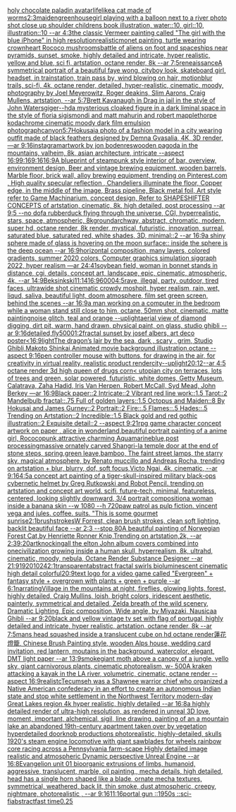 [holy chocolate paladin avatar](https://www.ebank.nz/aiartgenerator?category=holy%20chocolate%20paladin%20avatar)[lifelike](https://www.ebank.nz/aiartgenerator?category=lifelike)[a cat made of worms](https://www.ebank.nz/aiartgenerator?category=a%20cat%20made%20of%20worms)[2:3](https://www.ebank.nz/aiartgenerator?category=2%3A3)[maiden](https://www.ebank.nz/aiartgenerator?category=maiden)[greenhouse](https://www.ebank.nz/aiartgenerator?category=greenhouse)[girl playing with a balloon next to a river photo shot close up shoulder childrens book illustration, water::10, girl::10, illustration::10 --ar 4:3](https://www.ebank.nz/aiartgenerator?category=girl%20playing%20with%20a%20balloon%20next%20to%20a%20river%20photo%20shot%20close%20up%20shoulder%20childrens%20book%20illustration%2C%20water%3A%3A10%2C%20girl%3A%3A10%2C%20illustration%3A%3A10%20--ar%204%3A3)[the classic Vermeer painting called "The girl with the blue iPhone" in high resolution](https://www.ebank.nz/aiartgenerator?category=the%20classic%20Vermeer%20painting%20called%20%22The%20girl%20with%20the%20blue%20iPhone%22%20in%20high%20resolution)[realistic](https://www.ebank.nz/aiartgenerator?category=realistic)[monet painting, turtle wearing crown](https://www.ebank.nz/aiartgenerator?category=monet%20painting%2C%20turtle%20wearing%20crown)[heart Rococo mushrooms](https://www.ebank.nz/aiartgenerator?category=heart%20Rococo%20mushrooms)[battle of aliens on foot and spaceships near pyramids, sunset, smoke, highly detailed and intricate, hyper realistic, yellow and blue, sci fi, artstation, octane render, 8k --ar 7:5](https://www.ebank.nz/aiartgenerator?category=battle%20of%20aliens%20on%20foot%20and%20spaceships%20near%20pyramids%2C%20sunset%2C%20smoke%2C%20highly%20detailed%20and%20intricate%2C%20hyper%20realistic%2C%20yellow%20and%20blue%2C%20sci%20fi%2C%20artstation%2C%20octane%20render%2C%208k%20--ar%207%3A5)[reneaissance](https://www.ebank.nz/aiartgenerator?category=reneaissance)[A symmetrical portrait of a beautiful faye wong, cityboy look, skateboard girl, headset, in trainstation, train pass by, wind blowing on hair, motionblur trails, sci-fi, 4k, octane render, detailed, hyper-realistic, cinematic, moody, photography by Joel Meyerowitz, Roger deakins, Slim Aarons, Craig Mullens, artstation, --ar 5:7](https://www.ebank.nz/aiartgenerator?category=A%20symmetrical%20portrait%20of%20a%20beautiful%20faye%20wong%2C%20cityboy%20look%2C%20skateboard%20girl%2C%20headset%2C%20in%20trainstation%2C%20train%20pass%20by%2C%20wind%20blowing%20on%20hair%2C%20motionblur%20trails%2C%20sci-fi%2C%204k%2C%20octane%20render%2C%20detailed%2C%20hyper-realistic%2C%20cinematic%2C%20moody%2C%20photography%20by%20Joel%20Meyerowitz%2C%20Roger%20deakins%2C%20Slim%20Aarons%2C%20Craig%20Mullens%2C%20artstation%2C%20--ar%205%3A7)[Brett Kavanaugh in Drag in jail in the style of John Waters](https://www.ebank.nz/aiartgenerator?category=Brett%20Kavanaugh%20in%20Drag%20in%20jail%20in%20the%20style%20of%20John%20Waters)[giger](https://www.ebank.nz/aiartgenerator?category=giger)[--hd](https://www.ebank.nz/aiartgenerator?category=--hd)[a mysterious cloaked figure in a dark liminal space in the style of floria sigismondi and matt mahurin and robert mapplethorpe kodachrome cinematic moody dark film emulsion photograph](https://www.ebank.nz/aiartgenerator?category=a%20mysterious%20cloaked%20figure%20in%20a%20dark%20liminal%20space%20in%20the%20style%20of%20floria%20sigismondi%20and%20matt%20mahurin%20and%20robert%20mapplethorpe%20kodachrome%20cinematic%20moody%20dark%20film%20emulsion%20photograph)[canyon](https://www.ebank.nz/aiartgenerator?category=canyon)[5:7](https://www.ebank.nz/aiartgenerator?category=5%3A7)[Hokusai](https://www.ebank.nz/aiartgenerator?category=Hokusai)[a photo of a fashion model in a city wearing outfit made of black feathers designed by Demna Gvasalia, 4K, 3D render, —ar 9:16](https://www.ebank.nz/aiartgenerator?category=a%20photo%20of%20a%20fashion%20model%20in%20a%20city%20wearing%20outfit%20made%20of%20black%20feathers%20designed%20by%20Demna%20Gvasalia%2C%204K%2C%203D%20render%2C%20%E2%80%94ar%209%3A16)[instagram](https://www.ebank.nz/aiartgenerator?category=instagram)[artwork by jon boden](https://www.ebank.nz/aiartgenerator?category=artwork%20by%20jon%20boden)[res](https://www.ebank.nz/aiartgenerator?category=res)[wooden pagoda in the mountains, valheim, 8k, asian architecture, intricate --aspect 16:9](https://www.ebank.nz/aiartgenerator?category=wooden%20pagoda%20in%20the%20mountains%2C%20valheim%2C%208k%2C%20asian%20architecture%2C%20intricate%20--aspect%2016%3A9)[9:16](https://www.ebank.nz/aiartgenerator?category=9%3A16)[9:16](https://www.ebank.nz/aiartgenerator?category=9%3A16)[16:9](https://www.ebank.nz/aiartgenerator?category=16%3A9)[A blueprint of steampunk style interior of bar,  overview, environment  design,  Beer and vintage brewing equipment, wooden barrels,  Marble floor, brick wall, alloy brewing equipment, trending on Pinterest.com  , High quality specular reflection ,  Chandeliers illuminate the floor, Copper  edge, in the middle of the image, Brass pipeline,  Black metal foil,  Art style refer to Game Machinarium.  concept design, Refer to SHAPESHIFTER CONCEPTS  of artstation, cinematic,  8k, high detailed,  post processing    --ar 9:5   --no dof](https://www.ebank.nz/aiartgenerator?category=A%20blueprint%20of%20steampunk%20style%20interior%20of%20bar%2C%20%20overview%2C%20environment%20%20design%2C%20%20Beer%20and%20vintage%20brewing%20equipment%2C%20wooden%20barrels%2C%20%20Marble%20floor%2C%20brick%20wall%2C%20alloy%20brewing%20equipment%2C%20trending%20on%20Pinterest.com%20%20%2C%20High%20quality%20specular%20reflection%20%2C%20%20Chandeliers%20illuminate%20the%20floor%2C%20Copper%20%20edge%2C%20in%20the%20middle%20of%20the%20image%2C%20Brass%20pipeline%2C%20%20Black%20metal%20foil%2C%20%20Art%20style%20refer%20to%20Game%20Machinarium.%20%20concept%20design%2C%20Refer%20to%20SHAPESHIFTER%20CONCEPTS%20%20of%20artstation%2C%20cinematic%2C%20%208k%2C%20high%20detailed%2C%20%20post%20processing%20%20%20%20--ar%209%3A5%20%20%20--no%20dof)[a rubberduck flying through the universe, CGI, hyperrealistic, stars, space, atmospheric, 8k](https://www.ebank.nz/aiartgenerator?category=a%20rubberduck%20flying%20through%20the%20universe%2C%20CGI%2C%20hyperrealistic%2C%20stars%2C%20space%2C%20atmospheric%2C%208k)[ground](https://www.ebank.nz/aiartgenerator?category=ground)[archway, abstract, chromatic, modern, super hd, octane render, 8k render, mystical, futuristic, innovation, surreal, saturated blue, saturated red, white shades, 3D, minimal::2 --ar 16:9](https://www.ebank.nz/aiartgenerator?category=archway%2C%20abstract%2C%20chromatic%2C%20modern%2C%20super%20hd%2C%20octane%20render%2C%208k%20render%2C%20mystical%2C%20futuristic%2C%20innovation%2C%20surreal%2C%20saturated%20blue%2C%20saturated%20red%2C%20white%20shades%2C%203D%2C%20minimal%3A%3A2%20--ar%2016%3A9)[a shiny  sphere made of glass is hovering on the moon surface:: inside the sphere is the deep ocean --ar 16:9](https://www.ebank.nz/aiartgenerator?category=a%20shiny%20%20sphere%20made%20of%20glass%20is%20hovering%20on%20the%20moon%20surface%3A%3A%20inside%20the%20sphere%20is%20the%20deep%20ocean%20--ar%2016%3A9)[horizontal composition, many layers, colored gradients, summer 2020 colors, Computer graphics simulation siggraph 2022, hyper realism —ar 24:41](https://www.ebank.nz/aiartgenerator?category=horizontal%20composition%2C%20many%20layers%2C%20colored%20gradients%2C%20summer%202020%20colors%2C%20Computer%20graphics%20simulation%20siggraph%202022%2C%20hyper%20realism%20%E2%80%94ar%2024%3A41)[soybean field, woman in bonnet stands in distance, cgi, details, concept art, landscape, epic, cinematic, atmospheric, 4k, --ar 14:9](https://www.ebank.nz/aiartgenerator?category=soybean%20field%2C%20woman%20in%20bonnet%20stands%20in%20distance%2C%20cgi%2C%20details%2C%20concept%20art%2C%20landscape%2C%20epic%2C%20cinematic%2C%20atmospheric%2C%204k%2C%20--ar%2014%3A9)[Beksinkski](https://www.ebank.nz/aiartgenerator?category=Beksinkski)[11:14](https://www.ebank.nz/aiartgenerator?category=11%3A14)[16:9](https://www.ebank.nz/aiartgenerator?category=16%3A9)[6000](https://www.ebank.nz/aiartgenerator?category=6000)[4:5](https://www.ebank.nz/aiartgenerator?category=4%3A5)[rave, illegal, party, outdoor, tired faces, ultrawide shot cinematic crowdy moshpit, hyper realism, rain, wet, liqud, saliva, beautiful light, doom atmosphere, film set green screen, behind the scenes --ar 16:9](https://www.ebank.nz/aiartgenerator?category=rave%2C%20illegal%2C%20party%2C%20outdoor%2C%20tired%20faces%2C%20ultrawide%20shot%20cinematic%20crowdy%20moshpit%2C%20hyper%20realism%2C%20rain%2C%20wet%2C%20liqud%2C%20saliva%2C%20beautiful%20light%2C%20doom%20atmosphere%2C%20film%20set%20green%20screen%2C%20behind%20the%20scenes%20--ar%2016%3A9)[a man working on a computer in the bedroom while a woman stand still close to him, octane, 50mm shot, cinematic, matte painting](https://www.ebank.nz/aiartgenerator?category=a%20man%20working%20on%20a%20computer%20in%20the%20bedroom%20while%20a%20woman%20stand%20still%20close%20to%20him%2C%20octane%2C%2050mm%20shot%2C%20cinematic%2C%20matte%20painting)[noise glitch, teal and orange --uplight](https://www.ebank.nz/aiartgenerator?category=noise%20glitch%2C%20teal%20and%20orange%20--uplight)[aerial view of diamond digging, dirt pit, warm, hand drawn, physical paint, on glass, studio ghibli --ar 9:16](https://www.ebank.nz/aiartgenerator?category=aerial%20view%20of%20diamond%20digging%2C%20dirt%20pit%2C%20warm%2C%20hand%20drawn%2C%20physical%20paint%2C%20on%20glass%2C%20studio%20ghibli%20--ar%209%3A16)[detailed,](https://www.ebank.nz/aiartgenerator?category=detailed%2C)[fly](https://www.ebank.nz/aiartgenerator?category=fly)[5000](https://www.ebank.nz/aiartgenerator?category=5000)[1:2](https://www.ebank.nz/aiartgenerator?category=1%3A2)[fractal sunset by josef albers, art deco poster](https://www.ebank.nz/aiartgenerator?category=fractal%20sunset%20by%20josef%20albers%2C%20art%20deco%20poster)[<16:9](https://www.ebank.nz/aiartgenerator?category=%3C16%3A9)[light](https://www.ebank.nz/aiartgenerator?category=light)[The dragon’s lair by the sea, dark , scary , grim, Studio Ghibli,Makoto Shinkai,Animated movie background illustration,octane --aspect 9:16](https://www.ebank.nz/aiartgenerator?category=The%20dragon%E2%80%99s%20lair%20by%20the%20sea%2C%20dark%20%2C%20scary%20%2C%20grim%2C%20Studio%20Ghibli%2CMakoto%20Shinkai%2CAnimated%20movie%20background%20illustration%2Coctane%20--aspect%209%3A16)[pen controller mouse with buttons, for drawing in the air, for creativity in virtual reality, realistic product render](https://www.ebank.nz/aiartgenerator?category=pen%20controller%20mouse%20with%20buttons%2C%20for%20drawing%20in%20the%20air%2C%20for%20creativity%20in%20virtual%20reality%2C%20realistic%20product%20render)[city](https://www.ebank.nz/aiartgenerator?category=city)[--uplight](https://www.ebank.nz/aiartgenerator?category=--uplight)[20:12](https://www.ebank.nz/aiartgenerator?category=20%3A12)[--ar 4:5 octane render 3d high queen of drugs corn](https://www.ebank.nz/aiartgenerator?category=--ar%204%3A5%20octane%20render%203d%20high%20queen%20of%20drugs%20corn)[< utopian city on terraces, lots of trees and green, solar powered, futuristic, white domes, Getty Museum, Calatrava, Zaha Hadid, Iris Van Herpen, Robert McCall, Syd Mead, John Berkey —ar 16:9](https://www.ebank.nz/aiartgenerator?category=%3C%20utopian%20city%20on%20terraces%2C%20lots%20of%20trees%20and%20green%2C%20solar%20powered%2C%20futuristic%2C%20white%20domes%2C%20Getty%20Museum%2C%20Calatrava%2C%20Zaha%20Hadid%2C%20Iris%20Van%20Herpen%2C%20Robert%20McCall%2C%20Syd%20Mead%2C%20John%20Berkey%20%E2%80%94ar%2016%3A9)[Black paper::2 Intricate::2 Vibrant red line work::1.5 Tarot::2 Mandelbulb fractal::.75 Full of golden layers::1.5 Octopus and Maiden::8 By Hokusai and James Gurney::2 Portrait::2 Fire::.5 Flames::.5 Hades::.5 Trending on Artstation::2 Incredible::1.5 Black gold and red gothic illustration::2 Exquisite detail::2 --aspect 9:21](https://www.ebank.nz/aiartgenerator?category=Black%20paper%3A%3A2%20Intricate%3A%3A2%20Vibrant%20red%20line%20work%3A%3A1.5%20Tarot%3A%3A2%20Mandelbulb%20fractal%3A%3A.75%20Full%20of%20golden%20layers%3A%3A1.5%20Octopus%20and%20Maiden%3A%3A8%20By%20Hokusai%20and%20James%20Gurney%3A%3A2%20Portrait%3A%3A2%20Fire%3A%3A.5%20Flames%3A%3A.5%20Hades%3A%3A.5%20Trending%20on%20Artstation%3A%3A2%20Incredible%3A%3A1.5%20Black%20gold%20and%20red%20gothic%20illustration%3A%3A2%20Exquisite%20detail%3A%3A2%20--aspect%209%3A21)[rpg game character concept artwork on paper , alice in wonderland,beautiful portrait painting of a anime girl, Rococopunk,attractive,charming Aquamarineblue,post processing](https://www.ebank.nz/aiartgenerator?category=rpg%20game%20character%20concept%20artwork%20on%20paper%20%2C%20alice%20in%20wonderland%2Cbeautiful%20portrait%20painting%20of%20a%20anime%20girl%2C%20Rococopunk%2Cattractive%2Ccharming%20Aquamarineblue%2Cpost%20processing)[massive ornately carved Shangri-la temple door at the end of stone steps, spring,green leave,bamboo, The faint street lamps, the starry sky, magical atmosphere, by Renato muccillo and Andreas Rocha, trending on artstation + blur, blurry, dof, soft focus,Victo Ngai, 4k, cinematic, --ar 9:16](https://www.ebank.nz/aiartgenerator?category=massive%20ornately%20carved%20Shangri-la%20temple%20door%20at%20the%20end%20of%20stone%20steps%2C%20spring%2Cgreen%20leave%2Cbamboo%2C%20The%20faint%20street%20lamps%2C%20the%20starry%20sky%2C%20magical%20atmosphere%2C%20by%20Renato%20muccillo%20and%20Andreas%20Rocha%2C%20trending%20on%20artstation%20%2B%20blur%2C%20blurry%2C%20dof%2C%20soft%20focus%2CVicto%20Ngai%2C%204k%2C%20cinematic%2C%20--ar%209%3A16)[4:5](https://www.ebank.nz/aiartgenerator?category=4%3A5)[a concept art painting of a tiger-skull-inspired military black-ops cybernetic helmet by Greg Rutkowski and Robot Pencil. trending on artstation and concept art world. scifi, future-tech, minimal, featureless, centered, looking slightly downward, 3/4 portrait composition](https://www.ebank.nz/aiartgenerator?category=a%20concept%20art%20painting%20of%20a%20tiger-skull-inspired%20military%20black-ops%20cybernetic%20helmet%20by%20Greg%20Rutkowski%20and%20Robot%20Pencil.%20trending%20on%20artstation%20and%20concept%20art%20world.%20scifi%2C%20future-tech%2C%20minimal%2C%20featureless%2C%20centered%2C%20looking%20slightly%20downward%2C%203/4%20portrait%20composition)[a woman inside a banana skin --w 1080 --h 720](https://www.ebank.nz/aiartgenerator?category=a%20woman%20inside%20a%20banana%20skin%20--w%201080%20--h%20720)[paw patrol as pulp fiction. vincent vega and jules. coffee. suits. "This is some gourmet ](https://www.ebank.nz/aiartgenerator?category=paw%20patrol%20as%20pulp%20fiction.%20vincent%20vega%20and%20jules.%20coffee.%20suits.%20%22This%20is%20some%20gourmet%20)[sunrise](https://www.ebank.nz/aiartgenerator?category=sunrise)[2:1](https://www.ebank.nz/aiartgenerator?category=2%3A1)[brushstrokes](https://www.ebank.nz/aiartgenerator?category=brushstrokes)[W Forrest, clean brush strokes, clean soft lighting, backlit beautiful face --ar 2:3 --stop 80](https://www.ebank.nz/aiartgenerator?category=W%20Forrest%2C%20clean%20brush%20strokes%2C%20clean%20soft%20lighting%2C%20backlit%20beautiful%20face%20--ar%202%3A3%20--stop%2080)[A beautiful painting of Norwegian Forest Cat,by Henriette Ronner Knip,Trending on artstation,2k, --ar 2:3](https://www.ebank.nz/aiartgenerator?category=A%20beautiful%20painting%20of%20Norwegian%20Forest%20Cat%2Cby%20Henriette%20Ronner%20Knip%2CTrending%20on%20artstation%2C2k%2C%20--ar%202%3A3)[9:20](https://www.ebank.nz/aiartgenerator?category=9%3A20)[art](https://www.ebank.nz/aiartgenerator?category=art)[knocking](https://www.ebank.nz/aiartgenerator?category=knocking)[all the elton John album covers combined into one](https://www.ebank.nz/aiartgenerator?category=all%20the%20elton%20John%20album%20covers%20combined%20into%20one)[civilization growing inside a human skull, hyperrealism, 8k, ultrahd, cinematic, moody, nebula, Octane Render Substance Designer --ar 21:9](https://www.ebank.nz/aiartgenerator?category=civilization%20growing%20inside%20a%20human%20skull%2C%20hyperrealism%2C%208k%2C%20ultrahd%2C%20cinematic%2C%20moody%2C%20nebula%2C%20Octane%20Render%20Substance%20Designer%20--ar%2021%3A9)[1920](https://www.ebank.nz/aiartgenerator?category=1920)[1024](https://www.ebank.nz/aiartgenerator?category=1024)[2:1](https://www.ebank.nz/aiartgenerator?category=2%3A1)[transparent](https://www.ebank.nz/aiartgenerator?category=transparent)[abstract fractal swirls bioluminescent cinematic high detail colorful](https://www.ebank.nz/aiartgenerator?category=abstract%20fractal%20swirls%20bioluminescent%20cinematic%20high%20detail%20colorful)[20:9](https://www.ebank.nz/aiartgenerator?category=20%3A9)[text logo for a video game called "Evergreen" + fantasy style + overgrown with plants + green + purple --ar 6:1](https://www.ebank.nz/aiartgenerator?category=text%20logo%20for%20a%20video%20game%20called%20%22Evergreen%22%20%2B%20fantasy%20style%20%2B%20overgrown%20with%20plants%20%2B%20green%20%2B%20purple%20--ar%206%3A1)[narrating](https://www.ebank.nz/aiartgenerator?category=narrating)[Village in the mountains at night, fireflies,  glowing lights, forest, highly detailed, Craig Mullins, loish, bright colors, iridescent aesthetic, painterly, symmetrical and detailed, Zelda breath of the wild scenery, Dramatic Lighting, Epic composition, Wide angle, by Miyazaki, Nausicaa Ghibli --ar 9:20](https://www.ebank.nz/aiartgenerator?category=Village%20in%20the%20mountains%20at%20night%2C%20fireflies%2C%20%20glowing%20lights%2C%20forest%2C%20highly%20detailed%2C%20Craig%20Mullins%2C%20loish%2C%20bright%20colors%2C%20iridescent%20aesthetic%2C%20painterly%2C%20symmetrical%20and%20detailed%2C%20Zelda%20breath%20of%20the%20wild%20scenery%2C%20Dramatic%20Lighting%2C%20Epic%20composition%2C%20Wide%20angle%2C%20by%20Miyazaki%2C%20Nausicaa%20Ghibli%20--ar%209%3A20)[black and yellow vintage tv set with flag of portugal, highly detailed and intricate, hyper realistic, artstation, octane render, 8k --ar 7:5](https://www.ebank.nz/aiartgenerator?category=black%20and%20yellow%20vintage%20tv%20set%20with%20flag%20of%20portugal%2C%20highly%20detailed%20and%20intricate%2C%20hyper%20realistic%2C%20artstation%2C%20octane%20render%2C%208k%20--ar%207%3A5)[mans head squashed inside a translucent cube on hd octane render](https://www.ebank.nz/aiartgenerator?category=mans%20head%20squashed%20inside%20a%20translucent%20cube%20on%20hd%20octane%20render)[蓮花燈籠, Chinese Brush Painting style, wooden Alps house, wedding card invitation, red lantern, moutains in the background, watercolor, elegant, DMT light paper --ar 13:9](https://www.ebank.nz/aiartgenerator?category=%E8%93%AE%E8%8A%B1%E7%87%88%E7%B1%A0%2C%20Chinese%20Brush%20Painting%20style%2C%20wooden%20Alps%20house%2C%20wedding%20card%20invitation%2C%20red%20lantern%2C%20moutains%20in%20the%20background%2C%20watercolor%2C%20elegant%2C%20DMT%20light%20paper%20--ar%2013%3A9)[smoke](https://www.ebank.nz/aiartgenerator?category=smoke)[giant moth above a canopy of a jungle, yello sky, giant carnivorous plants, cinematic photorealism, w- 500](https://www.ebank.nz/aiartgenerator?category=giant%20moth%20above%20a%20canopy%20of%20a%20jungle%2C%20yello%20sky%2C%20giant%20carnivorous%20plants%2C%20cinematic%20photorealism%2C%20w-%20500)[A kraken attacking a kayak in the LA river, volumetric, cinematic, octane render --aspect 16:9](https://www.ebank.nz/aiartgenerator?category=A%20kraken%20attacking%20a%20kayak%20in%20the%20LA%20river%2C%20volumetric%2C%20cinematic%2C%20octane%20render%20--aspect%2016%3A9)[realistc](https://www.ebank.nz/aiartgenerator?category=realistc)[Tecumseh was a Shawnee warrior chief who organized a Native American confederacy in an effort to create an autonomous Indian state and stop white settlement in the Northwest Territory modern-day Great Lakes region 4k hyper realistic, highly detailed --ar 16:8](https://www.ebank.nz/aiartgenerator?category=Tecumseh%20was%20a%20Shawnee%20warrior%20chief%20who%20organized%20a%20Native%20American%20confederacy%20in%20an%20effort%20to%20create%20an%20autonomous%20Indian%20state%20and%20stop%20white%20settlement%20in%20the%20Northwest%20Territory%20modern-day%20Great%20Lakes%20region%204k%20hyper%20realistic%2C%20highly%20detailed%20--ar%2016%3A8)[a highly detailed render of ultra-high resolution, as rendered in unreal 3D love, moment, important, alchemical, sigil, line drawing, painting of an a mountain lake an abandoned 19th-century apartment taken over by vegetation hyperdetailed doorknob productions photorealistic, highly-detailed, skulls 1920's steam engine locomotive with giant sawblades for wheels rainbow core racing across a Pennsylvania farm-scape Highly detailed image realistic and atmospheric Dynamic perspective Unreal Engine --ar 16:8](https://www.ebank.nz/aiartgenerator?category=a%20highly%20detailed%20render%20of%20ultra-high%20resolution%2C%20as%20rendered%20in%20unreal%203D%20love%2C%20moment%2C%20important%2C%20alchemical%2C%20sigil%2C%20line%20drawing%2C%20painting%20of%20an%20a%20mountain%20lake%20an%20abandoned%2019th-century%20apartment%20taken%20over%20by%20vegetation%20hyperdetailed%20doorknob%20productions%20photorealistic%2C%20highly-detailed%2C%20skulls%201920%27s%20steam%20engine%20locomotive%20with%20giant%20sawblades%20for%20wheels%20rainbow%20core%20racing%20across%20a%20Pennsylvania%20farm-scape%20Highly%20detailed%20image%20realistic%20and%20atmospheric%20Dynamic%20perspective%20Unreal%20Engine%20--ar%2016%3A8)[Evangelion unit 01 bioorganic extrusions of limbs, humanoid, aggressive, translucent, marble, oil painting,, mecha details, high detailed, head has a single horn shaped like a blade, ornate mecha textures, symmetrical, weathered, back lit, thin smoke, dust atmospheric, creepy, nightmare, photorealistic , --ar 9:16](https://www.ebank.nz/aiartgenerator?category=Evangelion%20unit%2001%20bioorganic%20extrusions%20of%20limbs%2C%20humanoid%2C%20aggressive%2C%20translucent%2C%20marble%2C%20oil%20painting%2C%2C%20mecha%20details%2C%20high%20detailed%2C%20head%20has%20a%20single%20horn%20shaped%20like%20a%20blade%2C%20ornate%20mecha%20textures%2C%20symmetrical%2C%20weathered%2C%20back%20lit%2C%20thin%20smoke%2C%20dust%20atmospheric%2C%20creepy%2C%20nightmare%2C%20photorealistic%20%2C%20--ar%209%3A16)[11:16](https://www.ebank.nz/aiartgenerator?category=11%3A16)[portal gun ::1950s ::sci-fi](https://www.ebank.nz/aiartgenerator?category=portal%20gun%20%3A%3A1950s%20%3A%3Asci-fi)[abstract](https://www.ebank.nz/aiartgenerator?category=abstract)[fast time](https://www.ebank.nz/aiartgenerator?category=fast%20time)[0.25](https://www.ebank.nz/aiartgenerator?category=0.25)